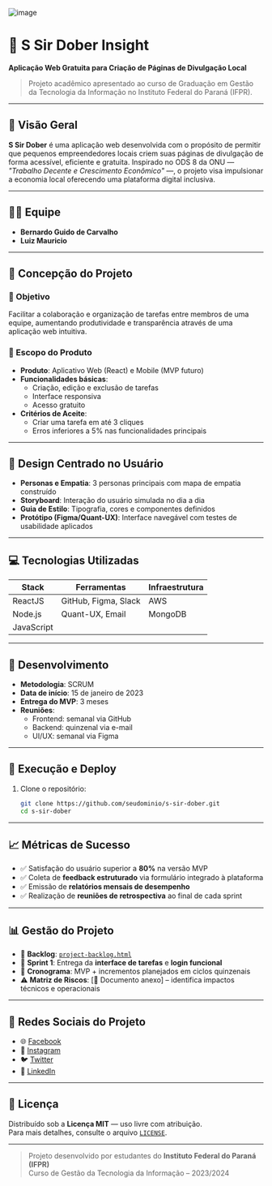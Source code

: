 
![image](https://github.com/user-attachments/assets/481e56ab-6b0d-48fe-914b-c6c120973c01)



# 🧠 S Sir Dober Insight

**Aplicação Web Gratuita para Criação de Páginas de Divulgação Local**

> Projeto acadêmico apresentado ao curso de Graduação em Gestão da Tecnologia da Informação no Instituto Federal do Paraná (IFPR).

---

## 📌 Visão Geral

**S Sir Dober** é uma aplicação web desenvolvida com o propósito de permitir que pequenos empreendedores locais criem suas páginas de divulgação de forma acessível, eficiente e gratuita. Inspirado no ODS 8 da ONU — *"Trabalho Decente e Crescimento Econômico"* —, o projeto visa impulsionar a economia local oferecendo uma plataforma digital inclusiva.

---

## 🧑‍💻 Equipe

- **Bernardo Guido de Carvalho**  
- **Luiz Mauricio**

---

## 🧠 Concepção do Projeto

### 🎯 Objetivo
Facilitar a colaboração e organização de tarefas entre membros de uma equipe, aumentando produtividade e transparência através de uma aplicação web intuitiva.

### 🧱 Escopo do Produto

- **Produto**: Aplicativo Web (React) e Mobile (MVP futuro)
- **Funcionalidades básicas**:
  - Criação, edição e exclusão de tarefas
  - Interface responsiva
  - Acesso gratuito
- **Critérios de Aceite**:
  - Criar uma tarefa em até 3 cliques
  - Erros inferiores a 5% nas funcionalidades principais

---

## 🎨 Design Centrado no Usuário

- **Personas e Empatia**: 3 personas principais com mapa de empatia construído
- **Storyboard**: Interação do usuário simulada no dia a dia
- **Guia de Estilo**: Tipografia, cores e componentes definidos
- **Protótipo (Figma/Quant-UX)**: Interface navegável com testes de usabilidade aplicados

---

## 💻 Tecnologias Utilizadas

| Stack         | Ferramentas         | Infraestrutura |
|---------------|---------------------|----------------|
| ReactJS       | GitHub, Figma, Slack| AWS            |
| Node.js       | Quant-UX, Email     | MongoDB        |
| JavaScript    |                     |                |

---

## 🚀 Desenvolvimento

- **Metodologia**: SCRUM
- **Data de início**: 15 de janeiro de 2023
- **Entrega do MVP**: 3 meses
- **Reuniões**:
  - Frontend: semanal via GitHub
  - Backend: quinzenal via e-mail
  - UI/UX: semanal via Figma

---

## 📲 Execução e Deploy

1. Clone o repositório:
   ```bash
   git clone https://github.com/seudominio/s-sir-dober.git
   cd s-sir-dober
    ```
---

## 📈 Métricas de Sucesso

- ✅ Satisfação do usuário superior a **80%** na versão MVP
- ✅ Coleta de **feedback estruturado** via formulário integrado à plataforma
- ✅ Emissão de **relatórios mensais de desempenho**
- ✅ Realização de **reuniões de retrospectiva** ao final de cada sprint

---

## 📊 Gestão do Projeto

- 📁 **Backlog**: [`project-backlog.html`](./Project%20Backlog%20e%20Roadmap%20Dober%20Insight.html)
- 🧩 **Sprint 1**: Entrega da **interface de tarefas** e **login funcional**
- 📅 **Cronograma**: MVP + incrementos planejados em ciclos quinzenais
- ⚠️ **Matriz de Riscos**: [📎 Documento anexo] – identifica impactos técnicos e operacionais

---

## 📢 Redes Sociais do Projeto

- 🌐 [Facebook](https://facebook.com/seudominio)
- 📸 [Instagram](https://instagram.com/seudominio)
- 🐦 [Twitter](https://twitter.com/seudominio)
- 💼 [LinkedIn](https://linkedin.com/company/seudominio)

---

## 📄 Licença

Distribuído sob a **Licença MIT** — uso livre com atribuição.  
Para mais detalhes, consulte o arquivo [`LICENSE`](./LICENSE).

---

> Projeto desenvolvido por estudantes do **Instituto Federal do Paraná (IFPR)**  
> Curso de Gestão da Tecnologia da Informação – 2023/2024
